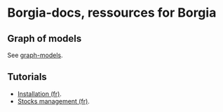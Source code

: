 # Borgia-docs, ressources for Borgia

## Graph of models

See [graph-models](graph-models/README.md).

## Tutorials

* [Installation (fr)](tutorials/installation.md).
* [Stocks management (fr)](tutorials/stocks.md).
